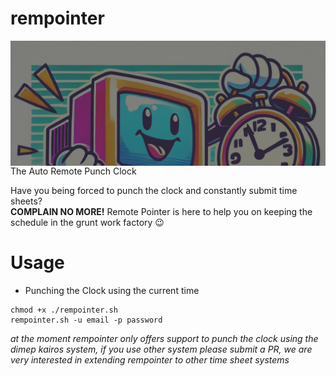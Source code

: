 # rempointer
<div style="position: relative; width: 100%; height: 200px; overflow: hidden; background: rgba(0, 0, 0, 0.5);">
    <img src="./art/icon.webm" style="width: 100%; opacity: 0.7; filter: brightness(50%);">
</div>
The Auto Remote Punch Clock

Have you being forced to punch the clock and constantly submit time sheets?  
**COMPLAIN NO MORE!** Remote Pointer is here to help you on keeping the schedule in the grunt work factory :wink:

# Usage

- Punching the Clock using the current time

```shell
chmod +x ./rempointer.sh
rempointer.sh -u email -p password
```

_at the moment rempointer only offers support to punch the clock using the dimep
kairos system, if you use other system please submit a PR, we are very
interested in extending rempointer to other time sheet systems_
